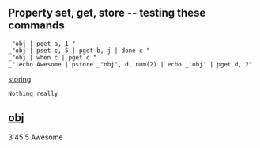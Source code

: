 Property set, get, store -- testing these commands
---

    _"obj | pget a, 1 "
    _"obj | pset c, 5 | pget b, j | done c "
    _"obj | when c | pget c "
    _"|echo Awesome | pstore _"obj", d, num(2) | echo _'obj' | pget d, 2"


[storing]()

    Nothing really
    
[obj](# "store: | echo  kv(a, arr(0, 3), b, kv(j, 45, l, 9)) ")
---
3
45
5
Awesome
